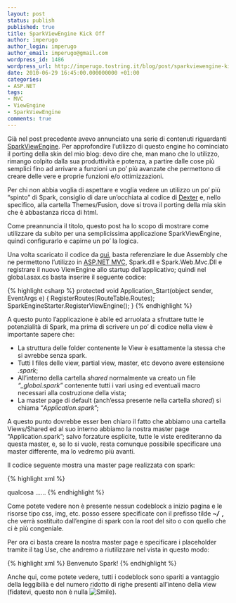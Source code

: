 ```yaml
---
layout: post
status: publish
published: true
title: SparkViewEngine Kick Off
author: imperugo
author_login: imperugo
author_email: imperugo@gmail.com
wordpress_id: 1486
wordpress_url: http://imperugo.tostring.it/blog/post/sparkviewengine-kick-off/
date: 2010-06-29 16:45:00.000000000 +01:00
categories:
- ASP.NET
tags:
- MVC
- ViewEngine
- SparkViewEngine
comments: true
---
```

<p>Già nel post precedente avevo annunciato una serie di contenuti riguardanti <a title="SparkViewEngine" href="http://sparkviewengine.com/" rel="nofollow" target="_blank">SparkViewEngine</a>. Per approfondire l’utilizzo di questo engine ho cominciato il porting della skin del mio blog: devo dire che, man mano che lo utilizzo, rimango colpito dalla sua produttività e potenza, a partire dalle cose più semplici fino ad arrivare a funzioni un po’ più avanzate che permettono di creare delle vere e proprie funzioni e/o ottimizzazioni.</p>  <p>Per chi non abbia voglia di aspettare e voglia vedere un utilizzo un po’ più “spinto” di Spark, consiglio di dare un’occhiata al codice di <a title="Dexter Blog Engine Category" href="http://www.imperugo.tostring.it/categories/archive/Dexter" target="_blank">Dexter</a> e, nello specifico, alla cartella Themes/Fusion, dove si trova il porting della mia skin che è abbastanza ricca di html.</p>  <p>Come preannuncia il titolo, questo post ha lo scopo di mostrare come utilizzare da subito per una semplicissima applicazione SparkViewEngine, quindi configurarlo e capirne un po’ la logica.</p>  <p>Una volta scaricato il codice da <a title="SparkViewEngine Download" href="http://sparkviewengine.codeplex.com/releases/view/27601" rel="nofollow" target="_blank">qui</a>, basta referenziare le due Assembly che ne permettono l’utilizzo in <a title="ASP.NET MVC Search" href="http://www.imperugo.tostring.it/tags/archive/mvc" target="_blank">ASP.NET MVC</a>, Spark.dll e Spark.Web.Mvc.Dll e registrare il nuovo ViewEngine allo startup dell’applicativo; quindi nel global.asax.cs basta inserire il seguente codice:</p>  {% highlight csharp %}
protected void Application_Start(object sender, EventArgs e)
{
    RegisterRoutes(RouteTable.Routes);
    SparkEngineStarter.RegisterViewEngine();
}
{% endhighlight %}
<p>A questo punto l’applicazione è abile ed arruolata a sfruttare tutte le potenzialità di Spark, ma prima di scrivere un po’ di codice nella view è importante sapere che:</p>

<ul>
  <li>La struttura delle folder contenente le View è esattamente la stessa che si avrebbe senza spark. </li>

  <li>Tutti I files delle view, partial view, master, etc devono avere estensione <em>.spark</em>; </li>

  <li>All’interno della cartella <em>shared</em> normalmente va creato un file <em>“_global.spark”</em> contenente tutti i vari using ed eventuali macro necessari alla costruzione della vista; </li>

  <li>La master page di default (anch’essa presente nella cartella <em>shared</em>) si chiama “<em>Application.spark</em>”; </li>
</ul>

<p>A questo punto dovrebbe esser ben chiaro il fatto che abbiamo una cartella Views/Shared ed al suo interno abbiamo la nostra master page “Application.spark”; salvo forzature esplicite, tutte le viste erediteranno da questa master, e, se lo si vuole, resta comunque possibile specificare una master differente, ma lo vedremo più avanti.</p>

<p>Il codice seguente mostra una master page realizzata con spark:</p>

{% highlight xml %}
<!DOCTYPE html PUBLIC "-//W3C//DTD XHTML 1.0 Transitional//EN" "http://www.w3.org/TR/xhtml1/DTD/xhtml1-transitional.dtd">
<html xmlns="http://www.w3.org/1999/xhtml">
    <head>
        <meta http-equiv="Content-Type" content="text/html; charset=utf-8"/>
        <title><use content="title">${Model.Title}</use></title>
        <meta name="description" content="${Model.Description}" /> 
        <meta name="keywords" content="${Model.KeyWords}" /> 
        <meta name="author" content="${Model.Author}" />
        <link rel="SHORTCUT ICON" href="~/images/favicon.ico" type="image/x-icon" />
        <link type="text/css" rel="stylesheet" href="~/Styles/Site.css" />
        <script src="~/Scripts/jquery.watermark.js" type="text/javascript" language="javascript"></script>
        <script src="~/Scripts/jquery.fancybox-1.3.1.pack.js" type="text/javascript" language="javascript"></script>
    </head>
    <body>
        <use content="MainContent"></use>
        qualcosa ......
    </body>
</html>
{% endhighlight %}
<p>Come potete vedere non è presente nessun codeblock a inizio pagina e le risorse tipo css, img, etc. posso essere specificate con il prefisso tilde <strong><em>~/&#160; , </em></strong>che verrà sostituito dall’engine di spark con la root del sito o con quello che ci è più congeniale.</p>

<p>Per ora ci basta creare la nostra master page e specificare i placeholder tramite il tag Use, che andremo a riutilizzare nel vista in questo modo:</p>

{% highlight xml %}
<content name="MainContent">
    Benvenuto Spark!
</content>
{% endhighlight %}
<p>Anche qui, come potete vedere, tutti i codeblock sono spariti a vantaggio della leggibilià e del numero ridotto di righe presenti all’inteno della view (fidatevi, questo non è nulla <img style="border-bottom-style: none; border-right-style: none; border-top-style: none; border-left-style: none" class="wlEmoticon wlEmoticon-smile" alt="Smile" src="http://tostring.it/UserFiles/imperugo/wlEmoticonsmile.png" />).</p>
